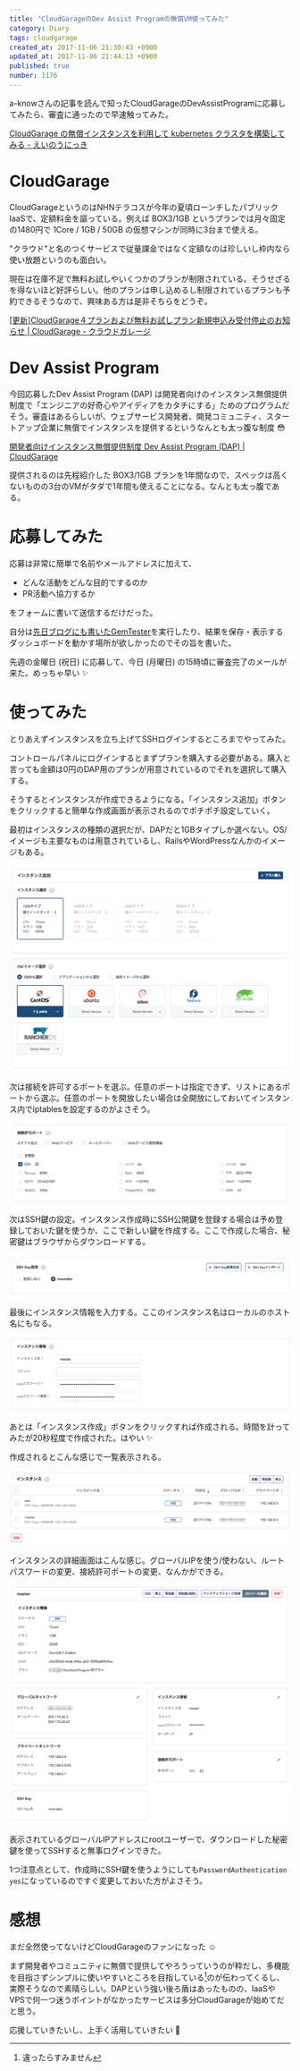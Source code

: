 ```yaml
---
title: "CloudGarageのDev Assist Programの無償VM使ってみた"
category: Diary
tags: cloudgarage
created_at: 2017-11-06 21:30:43 +0900
updated_at: 2017-11-06 21:44:13 +0900
published: true
number: 1176
---
```


a-knowさんの記事を読んで知ったCloudGarageのDevAssistProgramに応募してみたら、審査に通ったので早速触ってみた。

[CloudGarage の無償インスタンスを利用して kubernetes クラスタを構築してみる - えいのうにっき](http://blog.a-know.me/entry/2017/10/01/214621)

# CloudGarage
CloudGarageというのはNHNテラコスが今年の夏頃ローンチしたパブリックIaaSで、定額料金を謳っている。例えば BOX3/1GB というプランでは月々固定の1480円で 1Core / 1GB / 50GB の仮想マシンが同時に3台まで使える。

"クラウド"と名のつくサービスで従量課金ではなく定額なのは珍しいし枠内なら使い放題というのも面白い。

現在は在庫不足で無料お試しやいくつかのプランが制限されている。そうせざるを得ないほど好評らしい。他のプランは申し込めるし制限されているプランも予約できるそうなので、興味ある方は是非そちらをどうぞ。

[[更新]CloudGarage４プランおよび無料お試しプラン新規申込み受付停止のお知らせ | CloudGarage - クラウドガレージ](https://cloudgarage.jp/information/570/)

# Dev Assist Program
今回応募したDev Assist Program (DAP) は開発者向けのインスタンス無償提供制度で「エンジニアの好奇心やアイディアをカタチにする」ためのプログラムだそう。審査はあるらしいが、ウェブサービス開発者、開発コミュニティ、スタートアップ企業に無償でインスタンスを提供するというなんとも太っ腹な制度 :flushed: 

[開発者向けインスタンス無償提供制度 Dev Assist Program (DAP) | CloudGarage](https://cloudgarage.jp/dap/)

提供されるのは先程紹介した BOX3/1GB プランを1年間なので、スペックは高くないものの3台のVMがタダで1年間も使えることになる。なんとも太っ腹である。

# 応募してみた

応募は非常に簡単で名前やメールアドレスに加えて、

* どんな活動をどんな目的でするのか
* PR活動へ協力するか

をフォームに書いて送信するだけだった。

自分は[先日ブログにも書いたGemTester](https://blog.nownabe.com/2017/09/22/1133.html#gemtester)を実行したり、結果を保存・表示するダッシュボードを動かす場所が欲しかったのでその旨を書いた。

先週の金曜日 (祝日) に応募して、今日 (月曜日) の15時頃に審査完了のメールが来た。めっちゃ早い :sparkles:

# 使ってみた
とりあえずインスタンスを立ち上げてSSHログインするところまでやってみた。

コントロールパネルにログインするとまずプランを購入する必要がある。購入と言っても金額は0円のDAP用のプランが用意されているのでそれを選択して購入する。

そうするとインスタンスが作成できるようになる。「インスタンス追加」ボタンをクリックすると簡単な作成画面が表示されるのでポチポチ設定していく。

最初はインスタンスの種類の選択だが、DAPだと1GBタイプしか選べない。OS/イメージも主要なものは用意されているし、RailsやWordPressなんかのイメージもある。

![スクリーンショット 2017-11-06 20.11.18.png (83.6 kB)](/images/2017/11/06/1.png)

次は接続を許可するポートを選ぶ。任意のポートは指定できず、リストにあるポートから選ぶ。任意のポートを開放したい場合は全開放にしておいてインスタンス内でiptablesを設定するのがよさそう。

![スクリーンショット 2017-11-06 20.12.38.png (44.6 kB)](/images/2017/11/06/2.png)

次はSSH鍵の設定。インスタンス作成時にSSH公開鍵を登録する場合は予め登録しておいた鍵を使うか、ここで新しい鍵を作成する。ここで作成した場合、秘密鍵はブラウザからダウンロードする。

![スクリーンショット 2017-11-06 20.14.02.png (19.6 kB)](/images/2017/11/06/3.png)

最後にインスタンス情報を入力する。ここのインスタンス名はローカルのホスト名にもなる。

![スクリーンショット 2017-11-06 20.15.52.png (23.9 kB)](/images/2017/11/06/4.png)

あとは「インスタンス作成」ボタンをクリックすれば作成される。時間を計ってみたが20秒程度で作成された。はやい :sparkles:

作成されるとこんな感じで一覧表示される。

![スクリーンショット_2017-11-06_21_16_54.png (33.9 kB)](/images/2017/11/06/5.png)

インスタンスの詳細画面はこんな感じ。グローバルIPを使う/使わない、ルートパスワードの変更、接続許可ポートの変更、なんかができる。

![スクリーンショット_2017-11-06_20_18_04.png (86.9 kB)](/images/2017/11/06/6.png)

表示されているグローバルIPアドレスにrootユーザーで、ダウンロードした秘密鍵を使ってSSHすると無事ログインできた。

1つ注意点として、作成時にSSH鍵を使うようにしても`PasswordAuthentication yes`になっているのですぐ変更しておいた方がよさそう。

# 感想
まだ全然使ってないけどCloudGarageのファンになった :relaxed: 

まず開発者やコミュニティに無償で提供してやろうっていうのが粋だし、多機能を目指さずシンプルに使いやすいところを目指している[^1]のが伝わってくるし、実際そうなので素晴らしい。DAPという強い後ろ盾はあったものの、IaaSやVPSで何一つ迷うポイントがなかったサービスは多分CloudGarageが始めてだと思う。

応援していきたいし、上手く活用していきたい :muscle:

[^1]: 違ったらすみません
